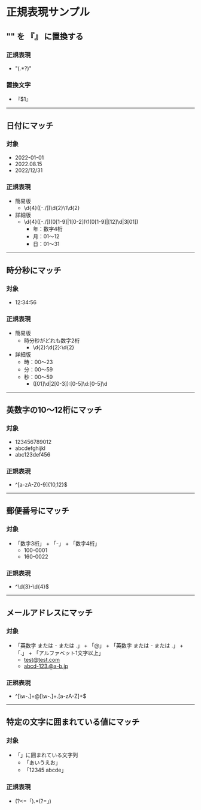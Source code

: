 # 正規表現サンプル

## "" を 『』 に置換する

### 正規表現

* "(.*?)"

### 置換文字

* 『$1』

---

## 日付にマッチ

### 対象

* 2022-01-01
* 2022.08.15
* 2022/12/31

### 正規表現

* 簡易版
  * \d{4}([\-\.\/])\d{2}\1\d{2}
* 詳細版
  * \d{4}([\-\.\/])(0[1-9]|1[0-2])\1(0[1-9]|[12]\d|3[01])
    * 年：数字4桁
    * 月：01～12
    * 日：01～31

---

## 時分秒にマッチ

### 対象

* 12:34:56

### 正規表現

* 簡易版
  * 時分秒がどれも数字2桁
    * \d{2}:\d{2}:\d{2}
* 詳細版
  * 時：00～23
  * 分：00～59
  * 秒：00～59
    * ([01]\d|2[0-3]):[0-5]\d:[0-5]\d

---

## 英数字の10～12桁にマッチ

### 対象

* 123456789012
* abcdefghijkl
* abc123def456

### 正規表現

* ^[a-zA-Z0-9]{10,12}$

---

## 郵便番号にマッチ

### 対象

* 「数字3桁」 + 「-」 + 「数字4桁」
  * 100-0001
  * 160-0022

### 正規表現

* ^\d{3}-\d{4}$

---

## メールアドレスにマッチ

### 対象

* 「英数字 または - または .」 + 「@」 + 「英数字 または - または .」 + 「.」 + 「アルファベット1文字以上」
  * test@test.com
  * abcd-123.@a-b.jp

### 正規表現

* ^[\w\-\.]+@[\w\-\.]+\.[a-zA-Z]+$

---

## 特定の文字に囲まれている値にマッチ

### 対象

* 「」に囲まれている文字列
  * 「あいうえお」
  * 「12345 abcde」

### 正規表現

* (?<=「).*(?=」)
